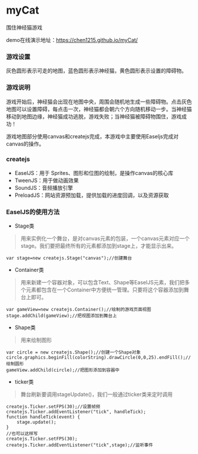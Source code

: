 # myCat
围住神经猫游戏

demo在线演示地址：https://chen1215.github.io/myCat/

### 游戏设置
灰色圆形表示可走的地图，蓝色圆形表示神经猫，黄色圆形表示设置的障碍物。
### 游戏说明
游戏开始后，神经猫会出现在地图中央，周围会随机地生成一些障碍物。点击灰色地图可以设置障碍，每点击一次，神经猫都会朝六个方向随机移动一步。当神经猫移动到地图边缘，神经猫成功逃脱，游戏失败；当神经猫被障碍物围住，游戏成功！

游戏地图部分使用canvas和createjs完成，本游戏中主要使用Easeljs完成对canvas的操作。
### createjs
- EaselJS：用于 Sprites、图形和位图的绘制，是操作canvas的核心库
- TweenJS：用于做动画效果
- SoundJS：音频播放引擎
- PreloadJS：网站资源预加载，提供加载的进度回调，以及资源获取
### EaselJS的使用方法
- Stage类
>用来实例化一个舞台，是对canvas元素的包装，一个canvas元素对应一个stage。我们要把最终所有的元素都添加到stage上，才能显示出来。
```
var stage=new createjs.Stage("canvas");//创建舞台
```
- Container类
>用来新建一个容器对象，可以包含Text、Shape等EaselJS元素，我们把多个元素都包含在一个Container中方便统一管理。只要将这个容器添加到舞台上即可。
```
var gameView=new createjs.Container();//绘制的游戏页面视图
stage.addChild(gameView);//把视图添加到舞台上

```
- Shape类
>用来绘制图形
```
var circle = new createjs.Shape();//创建一个Shape对象
circle.graphics.beginFill(colorString).drawCircle(0,0,25).endFill();//绘制圆形
gameView.addChild(circle);//把图形添加到容器中
```
- ticker类
>舞台刷新要调用stageUpdate()，我们一般通过ticker类来定时调用
```
createjs.Ticker.setFPS(30);//设置帧频
createjs.Ticker.addEventListener("tick", handleTick);
function handleTick(event) {
    stage.update();
}
//也可以这样写
createjs.Ticker.setFPS(30);
createjs.Ticker.addEventListener("tick",stage);//监听事件

```
